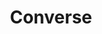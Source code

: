 ---
title: "Converse"
price: "$450"
image: "/assets/img/productfeatureimg3_2060342774.jpg?nf_resize=fit&w=320"
description: Custom painted Nike sneakers"
bestseller: true 
sale: true
saleprice: "$200"
---